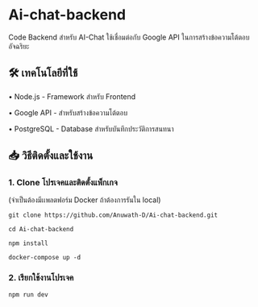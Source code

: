# Ai-chat-backend
Code Backend สำหรับ AI-Chat ใช้เชื่อมต่อกับ Google API ในการสร้างข้อความโต้ตอบอัจฉริยะ

## 🛠 เทคโนโลยีที่ใช้

•  Node.js - Framework สำหรับ Frontend

• Google API - สำหรับสร้างข้อความโต้ตอบ

• PostgreSQL - Database สำหรับบันทึกประวัติการสนทนา

## 📥 วิธีติดตั้งและใช้งาน

### 1. Clone โปรเจคและติดตั้งแพ็กเกจ
(จำเป็นต้องมีเเพลตฟอร์ม Docker ถ้าต้องการรันใน local) 

```
git clone https://github.com/Anuwath-D/Ai-chat-backend.git

cd Ai-chat-backend

npm install

docker-compose up -d
```

### 2. เรียกใช้งานโปรเจค 

```
npm run dev
```

